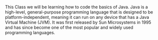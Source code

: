 This Class we will be learning how to code the basics of Java. Java is a high-level, general-purpose programming language that is designed to be platform-independent, meaning it can run on any device that has a Java Virtual Machine (JVM). It was first released by Sun Microsystems in 1995 and has since become one of the most popular and widely used programming languages.
